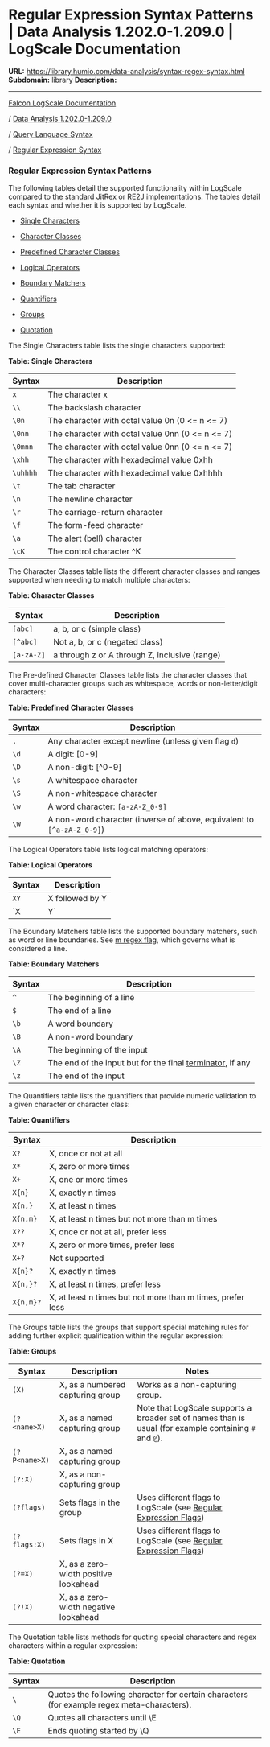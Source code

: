 # Regular Expression Syntax Patterns | Data Analysis 1.202.0-1.209.0 | LogScale Documentation

**URL:** https://library.humio.com/data-analysis/syntax-regex-syntax.html
**Subdomain:** library
**Description:** 

---

[Falcon LogScale Documentation](https://library.humio.com)

/ [Data Analysis 1.202.0-1.209.0](data-analysis-docs.html)

/ [Query Language Syntax](syntax.html)

/ [Regular Expression Syntax](syntax-regex.html)

### Regular Expression Syntax Patterns

The following tables detail the supported functionality within LogScale compared to the standard JitRex or RE2J implementations. The tables detail each syntax and whether it is supported by LogScale. 

  * [Single Characters](syntax-regex-syntax.html#table_syntax-regex-characters "Table: Single Characters")

  * [Character Classes](syntax-regex-syntax.html#table_syntax-regex-character-classes "Table: Character Classes")

  * [Predefined Character Classes](syntax-regex-syntax.html#table_syntax-regex-character-predefined "Table: Predefined Character Classes")

  * [Logical Operators](syntax-regex-syntax.html#table_syntax-regex-logical-operators "Table: Logical Operators")

  * [Boundary Matchers](syntax-regex-syntax.html#table_syntax-regex-boundary-matchers "Table: Boundary Matchers")

  * [Quantifiers](syntax-regex-syntax.html#table_syntax-regex-quantifiers "Table: Quantifiers")

  * [Groups](syntax-regex-syntax.html#table_syntax-regex-groups "Table: Groups")

  * [Quotation](syntax-regex-syntax.html#table_syntax-regex-quotation "Table: Quotation")




The Single Characters table lists the single characters supported: 

**Table: Single Characters**

Syntax |  Description   
---|---  
`x` |  The character x   
`\\` |  The backslash character   
`\0n` |  The character with octal value 0n (0 <= n <= 7)   
`\0nn` |  The character with octal value 0nn (0 <= n <= 7)   
`\0mnn` |  The character with octal value 0nn (0 <= n <= 7)   
`\xhh` |  The character with hexadecimal value 0xhh   
`\uhhhh` |  The character with hexadecimal value 0xhhhh   
`\t` |  The tab character   
`\n` |  The newline character   
`\r` |  The carriage-return character   
`\f` |  The form-feed character   
`\a` |  The alert (bell) character   
`\cK` |  The control character ^K   
  
  


The Character Classes table lists the different character classes and ranges supported when needing to match multiple characters: 

**Table: Character Classes**

Syntax |  Description   
---|---  
`[abc]` |  a, b, or c (simple class)   
`[^abc]` |  Not a, b, or c (negated class)   
`[a-zA-Z]` |  a through z or A through Z, inclusive (range)   
  
  


The Pre-defined Character Classes table lists the character classes that cover multi-character groups such as whitespace, words or non-letter/digit characters: 

**Table: Predefined Character Classes**

Syntax |  Description   
---|---  
`.` |  Any character except newline (unless given flag `d`)   
`\d` |  A digit: [0-9]   
`\D` |  A non-digit: [^0-9]   
`\s` |  A whitespace character   
`\S` |  A non-whitespace character   
`\w` |  A word character: `[a-zA-Z_0-9]`  
`\W` |  A non-word character (inverse of above, equivalent to `[^a-zA-Z_0-9]`)   
  
  


The Logical Operators table lists logical matching operators: 

**Table: Logical Operators**

Syntax |  Description   
---|---  
`XY` |  X followed by Y   
`X|Y` |  Either X or Y   
  
  


The Boundary Matchers table lists the supported boundary matchers, such as word or line boundaries. See [m regex flag](syntax-regex-flags.html#syntax-regex-flags-m), which governs what is considered a line. 

**Table: Boundary Matchers**

Syntax |  Description   
---|---  
`^` |  The beginning of a line   
`$` |  The end of a line   
`\b` |  A word boundary   
`\B` |  A non-word boundary   
`\A` |  The beginning of the input   
`\Z` |  The end of the input but for the final [terminator](https://docs.oracle.com/en/java/javase/11/docs/api/java.base/java/util/regex/Pattern.html#lt), if any   
`\z` |  The end of the input   
  
  


The Quantifiers table lists the quantifiers that provide numeric validation to a given character or character class: 

**Table: Quantifiers**

Syntax |  Description   
---|---  
`X?` |  X, once or not at all   
`X*` |  X, zero or more times   
`X+` |  X, one or more times   
`X{n}` |  X, exactly n times   
`X{n,}` |  X, at least n times   
`X{n,m}` |  X, at least n times but not more than m times   
`X??` |  X, once or not at all, prefer less   
`X*?` |  X, zero or more times, prefer less   
`X+?` |  Not supported   
`X{n}?` |  X, exactly n times   
`X{n,}?` |  X, at least n times, prefer less   
`X{n,m}?` |  X, at least n times but not more than m times, prefer less   
  
  


The Groups table lists the groups that support special matching rules for adding further explicit qualification within the regular expression: 

**Table: Groups**

Syntax |  Description |  Notes   
---|---|---  
`(X)` |  X, as a numbered capturing group |  Works as a non-capturing group.   
`(?<name>X)` |  X, as a named capturing group |  Note that LogScale supports a broader set of names than is usual (for example containing `#` and `@`).   
`(?P<name>X)` |  X, as a named capturing group |   
`(?:X)` |  X, as a non-capturing group |   
`(?flags)` |  Sets flags in the group |  Uses different flags to LogScale (see [Regular Expression Flags](syntax-regex-flags.html "Regular Expression Flags"))   
`(?flags:X)` |  Sets flags in X |  Uses different flags to LogScale (see [Regular Expression Flags](syntax-regex-flags.html "Regular Expression Flags"))   
`(?=X)` |  X, as a zero-width positive lookahead |   
`(?!X)` |  X, as a zero-width negative lookahead |   
  
  


The Quotation table lists methods for quoting special characters and regex characters within a regular expression: 

**Table: Quotation**

Syntax |  Description   
---|---  
`\` |  Quotes the following character for certain characters (for example regex meta-characters).   
`\Q` |  Quotes all characters until \E   
`\E` |  Ends quoting started by \Q

